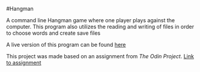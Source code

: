 #Hangman

A command line Hangman game where one player plays against the computer. This program also utilizes the reading and writing of files in order to choose words and create save files

A live version of this program can be found [here](https://repl.it/@VincenzoY/hangman)

This project was made based on an assignment from *The Odin Project*. [Link to assignment](https://www.theodinproject.com/courses/ruby-programming/lessons/file-i-o-and-serialization)

